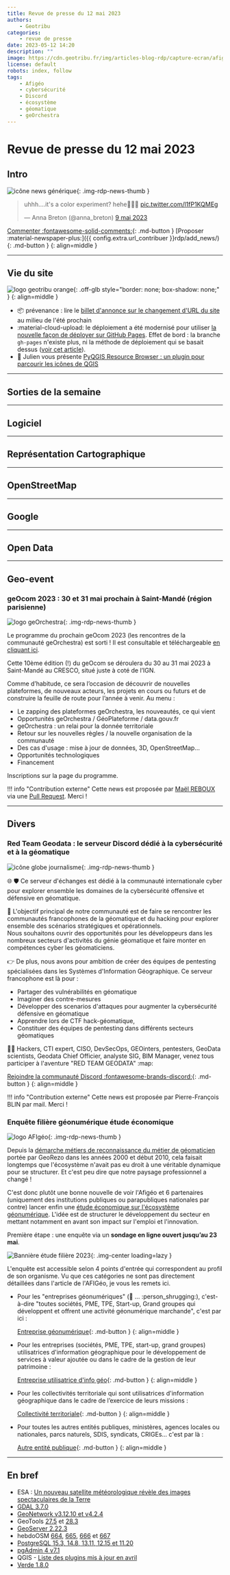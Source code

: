 ```yaml
---
title: Revue de presse du 12 mai 2023
authors:
    - Geotribu
categories:
    - revue de presse
date: 2023-05-12 14:20
description: ""
image: https://cdn.geotribu.fr/img/articles-blog-rdp/capture-ecran/afigeo_etude_filiere_2023.png
license: default
robots: index, follow
tags:
    - Afigéo
    - cybersécurité
    - Discord
    - écosystème
    - géomatique
    - geOrchestra
---
```


# Revue de presse du 12 mai 2023

## Intro

![icône news générique](https://cdn.geotribu.fr/img/internal/icons-rdp-news/news.png "icône news générique"){: .img-rdp-news-thumb }

<blockquote class="twitter-tweet tw-align-center" data-lang="fr"><p lang="en" dir="ltr">uhhh....it&#39;s a color experiment? hehe🌈😵‍💫 <a href="https://t.co/l1fP1KQMEg">pic.twitter.com/l1fP1KQMEg</a></p>&mdash; Anna Breton (@anna_breton) <a href="https://twitter.com/anna_breton/status/1656019777138171929?ref_src=twsrc%5Etfw">9 mai 2023</a></blockquote>

[Commenter :fontawesome-solid-comments:](#__comments){: .md-button }
[Proposer :material-newspaper-plus:]({{ config.extra.url_contribuer }}rdp/add_news/){: .md-button }
{: align=middle }

----

## Vie du site

![logo geotribu orange](https://cdn.geotribu.fr/img/internal/charte/geotribu_logo_rectangle_384x80.png "logo geotribu orange"){: .off-glb style="border: none; box-shadow: none;" }
{: align=middle }

- :package: prévenance : lire le [billet d'annonce sur le changement d'URL du site](/articles/2023/2023-05-04_annonce-changement-url-site-geotribu/) au milieu de l'été prochain
- :material-cloud-upload: le déploiement a été modernisé pour utiliser [la nouvelle façon de déployer sur GitHub Pages](https://github.blog/changelog/2022-07-27-github-pages-custom-github-actions-workflows-beta/). Effet de bord : la branche `gh-pages` n'existe plus, ni la méthode de déploiement qui se basait dessus ([voir cet article](/articles/2020/2020-12-30_deployer_geotribu_a_la_maison/)).
- :symbols: Julien vous présente [PyQGIS Resource Browser : un plugin pour parcourir les icônes de QGIS](/articles/2023/2023-04-23_pyqgis-resource-browser-icones-qgis-plugin/)

----

## Sorties de la semaine

----

## Logiciel

----

## Représentation Cartographique

----

## OpenStreetMap

----

## Google

----

## Open Data

----

## Geo-event

### geOcom 2023 : 30 et 31 mai prochain à Saint-Mandé (région parisienne)

![logo geOrchestra](https://cdn.geotribu.fr/img/logos-icones/logiciels_librairies/georchestra.png "logo geOrchestra"){: .img-rdp-news-thumb }

Le programme du prochain geOcom 2023 (les rencontres de la communauté geOrchestra) est sorti ! Il est consultable et téléchargeable [en cliquant ici](https://www.georchestra.org/blog/2023/04/06/geocom-2023-fr/).

Cette 10ème édition (!) du geOcom se déroulera du 30 au 31 mai 2023 à Saint-Mandé au CRESCO, situé juste à coté de l’IGN.

Comme d’habitude, ce sera l’occasion de découvrir de nouvelles plateformes, de nouveaux acteurs, les projets en cours ou futurs et de construire la feuille de route pour l’année à venir.
Au menu :

- Le zapping des plateformes geOrchestra, les nouveautés, ce qui vient
- Opportunités geOrchestra / GéoPlateforme / data.gouv.fr
- geOrchestra : un relai pour la donnée territoriale
- Retour sur les nouvelles règles / la nouvelle organisation de la communauté
- Des cas d'usage : mise à jour de données, 3D, OpenStreetMap...
- Opportunités technologiques
- Financement

Inscriptions sur la page du programme.

!!! info "Contribution externe"
    Cette news est proposée par [Maël REBOUX](https://twitter.com/mael_reboux_ig) via une [Pull Request](https://github.com/geotribu/website/pull/925/). Merci !

----

## Divers

### Red Team Geodata : le serveur Discord dédié à la cybersécurité et à la géomatique

![icône globe journalisme](https://cdn.geotribu.fr/img/internal/icons-rdp-news/journalisme.png "icône globe journalisme"){: .img-rdp-news-thumb }

:globe_with_meridians: :shield: Ce serveur d'échanges est dédié à la communauté internationale cyber pour explorer ensemble les domaines de la cybersécurité offensive et défensive en géomatique.

:dart: L'objectif principal de notre communauté est de faire se rencontrer les communautés francophones de la géomatique et du hacking pour explorer ensemble des scénarios stratégiques et opérationnels.  
Nous souhaitons ouvrir des opportunités pour les développeurs dans les nombreux secteurs d'activités du génie géomatique et faire monter en compétences cyber les géomaticiens.

:point_right: De plus, nous avons pour ambition de créer des équipes de pentesting spécialisées dans les Systèmes d'Information Géographique. Ce serveur francophone est là pour :

- Partager des vulnérabilités en géomatique
- Imaginer des contre-mesures
- Développer des scenarios d'attaques pour augmenter la cybersécurité défensive en géomatique
- Apprendre lors de CTF hack-géomatique,
- Constituer des équipes de pentesting dans différents secteurs géomatiques

:technologist: Hackers, CTI expert, CISO, DevSecOps, GEOinters, pentesters, GeoData scientists, Geodata Chief Officier, analyste SIG, BIM Manager, venez tous participer à l'aventure "RED TEAM GEODATA" :map:

[Rejoindre la communauté Discord :fontawesome-brands-discord:](https://discord.gg/pudMX9xXRh){: .md-button }
{: align=middle }

!!! info "Contribution externe"
    Cette news est proposée par Pierre-François BLIN par mail. Merci !

### Enquête filière géonumérique étude économique

![logo AFIgéo](https://cdn.geotribu.fr/img/logos-icones/entreprises_association/afigeo.png){: .img-rdp-news-thumb }

Depuis la [démarche métiers de reconnaissance du métier de géomaticien](https://georezo.net/wiki/main/formetiers/dem_metiers) portée par GeoRezo dans les années 2000 et début 2010, cela faisait longtemps que l'écosystème n'avait pas eu droit à une véritable dynamique pour se structurer. Et c'est peu dire que notre paysage professionnel a changé !

C'est donc plutôt une bonne nouvelle de voir l'Afigéo et 6 partenaires (uniquement des institutions publiques ou parapubliques nationales par contre) lancer enfin une [étude économique sur l'écosystème géonumérique](https://www.afigeo.asso.fr/filiere-geonum-enquete/). L'idée est de structurer le développement du secteur en mettant notamment en avant son impact sur l'emploi et l'innovation.

Première étape : une enquête via un **sondage en ligne ouvert jusqu’au 23 mai**.

![Bannière étude filière 2023](https://cdn.geotribu.fr/img/articles-blog-rdp/capture-ecran/afigeo_etude_filiere_2023.png){: .img-center loading=lazy }

L'enquête est accessible selon 4 points d'entrée qui correspondent au profil de son organisme. Vu que ces catégories ne sont pas directement détaillées dans l'article de l'AFIGéo, je vous les remets ici.

- Pour les "entreprises géonumériques" (:thinking: ... :person_shrugging:), c'est-à-dire "toutes sociétés, PME, TPE, Start-up, Grand groupes qui développent et offrent une activité géonumérique marchande", c'est par ici :

    [Entreprise géonumérique](https://fr.surveymonkey.com/r/ENQUETE-AFIGEO){: .md-button }
    {: align=middle }

- Pour les entreprises (sociétés, PME, TPE, start-up, grand groupes) utilisatrices d'information géographique pour le développement de services à valeur ajoutée ou dans le cadre de la gestion de leur patrimoine :

    [Entreprise utilisatrice d'info géo](https://fr.surveymonkey.com/r/AFIGEO-GRANDS-COMPTES){: .md-button }
    {: align=middle }

- Pour les collectivités territoriale  qui sont utilisatrices d'information géographique dans le cadre de l’exercice de leurs missions :

    [Collectivité territoriale](https://fr.surveymonkey.com/r/AFIGEO-COLLECTIVITE){: .md-button }
    {: align=middle }

- Pour toutes les autres entités publiques, ministères, agences locales ou nationales, parcs naturels, SDIS, syndicats, CRIGEs... c'est par là :

    [Autre entité publique](https://fr.surveymonkey.com/r/AFIGEO-PUBLIC){: .md-button }
    {: align=middle }

----

## En bref

- ESA : [Un nouveau satellite météorologique révèle des images spectaculaires de la Terre](https://www.esa.int/Space_in_Member_States/France/Un_nouveau_satellite_meteorologique_revele_des_images_spectaculaires_de_la_Terre)
- [GDAL 3.7.0](https://lists.osgeo.org/pipermail/gdal-dev/2023-May/057215.html)
- [GeoNetwork v3.12.10 et v4.2.4](https://geonetwork-opensource.org/news.html)
- GeoTools [27.5](http://geotoolsnews.blogspot.com/2023/05/geotools-275-released.html) et [28.3](http://geotoolsnews.blogspot.com/2023/05/geotools-283-released.html)
- [GeoServer 2.22.3](https://geoserver.org/announcements/2023/05/05/geoserver-2-22-3-released.html)
- hebdoOSM [664](https://weeklyosm.eu/fr/archives/16441), [665](https://weeklyosm.eu/fr/archives/16446), [666](https://weeklyosm.eu/fr/archives/16457) et [667](https://weeklyosm.eu/fr/archives/16471)
- [PostgreSQL 15.3, 14.8, 13.11, 12.15 et 11.20](https://www.postgresql.org/about/news/postgresql-153-148-1311-1215-and-1120-released-2637/)
- [pgAdmin 4 v7.1](https://www.postgresql.org/about/news/pgadmin-4-v71-released-2636/)
- QGIS - [Liste des plugins mis à jour en avril](https://blog.qgis.org/2023/05/11/plugin-update-april-2023/)
- [Verde 1.8.0](https://www.fatiando.org/verde)
